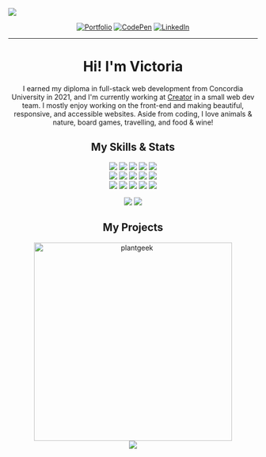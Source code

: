 [![](https://user-images.githubusercontent.com/73324816/118895355-dc09f500-b8ba-11eb-912e-6d1b4882e0bb.png)](https://victoriapeart.com)

<div align='center'>
  
[![Portfolio](https://img.shields.io/badge/PORTFOLIO-000000?style=for-the-badge&logoColor=white)](https://victoriapeart.com)
[![CodePen](https://img.shields.io/badge/Codepen-000000?style=for-the-badge&logo=codepen&logoColor=white)](https://codepen.io/v-prt)
[![LinkedIn](https://img.shields.io/badge/linkedin-000000?style=for-the-badge&logo=linkedin&logoColor=white)](https://linkedin.com/in/victoria-peart)
  
</div>

---

<h1 align='center'>Hi! I'm Victoria</h1>
<p align='center'>
  I earned my diploma in full-stack web development from Concordia University in 2021, and I'm currently working at <a href='https://creator.co'>Creator</a> in a small web dev team. I mostly enjoy working on the front-end and making beautiful, responsive, and accessible websites.
  Aside from coding, I love animals & nature, board games, travelling, and food & wine!
</p>

<h2 align='center'>My Skills & Stats</h2>
<div align='center'>
  
![](https://img.shields.io/badge/HTML5-informational?style=flat&logo=HTML5&logoColor=white&color=b47cb3)
![](https://img.shields.io/badge/CSS3-informational?style=flat&logo=CSS3&logoColor=white&color=b47cb3)
![](https://img.shields.io/badge/JavaScript-informational?style=flat&logo=JavaScript&logoColor=white&color=b47cb3)
![](https://img.shields.io/badge/TypeScript-informational?style=flat&logo=TypeScript&logoColor=white&color=b47cb3)
![](https://img.shields.io/badge/PHP-informational?style=flat&logo=PHP&logoColor=white&color=b47cb3)
 <br />
![](https://img.shields.io/badge/Wordpress-informational?style=flat&logo=Wordpress&logoColor=white&color=b47cb3)
![](https://img.shields.io/badge/React-informational?style=flat&logo=React&logoColor=white&color=b47cb3)
![](https://img.shields.io/badge/Redux-informational?style=flat&logo=Redux&logoColor=white&color=b47cb3)
![](https://img.shields.io/badge/Express-informational?style=flat&logo=Express&logoColor=white&color=b47cb3)
![](https://img.shields.io/badge/Node-informational?style=flat&logo=Node.js&logoColor=white&color=b47cb3)
 <br/>
![](https://img.shields.io/badge/MongoDB-informational?style=flat&logo=MongoDB&logoColor=white&color=b47cb3)
![](https://img.shields.io/badge/MySQL-informational?style=flat&logo=MySQL&logoColor=white&color=b47cb3)
![](https://img.shields.io/badge/GitHub-informational?style=flat&logo=GitHub&logoColor=white&color=b47cb3)
![](https://img.shields.io/badge/VS_Code-informational?style=flat&logo=Visual-Studio-Code&logoColor=white&color=b47cb3)
![](https://img.shields.io/badge/Jira-informational?style=flat&logo=Jira&logoColor=white&color=b47cb3)
</div>

<p align='center'>
  <img src="https://github-readme-stats.vercel.app/api?username=v-prt&title_color=ff8533&icon_color=b47cb3&bg_color=292b57&text_color=ffffff&show_icons=true&count_private=true&include_all_commits=true&hide_border=true" />
  <img src="https://github-readme-stats.vercel.app/api/top-langs/?username=v-prt&title_color=ff8533&icon_color=b47cb3&bg_color=292b57&text_color=ffffff&hide_border=true&layout=compact" />
</p>

<h2 align='center'>My Projects</h2>
<p align='center'>
  <img width="400" src="https://user-images.githubusercontent.com/73324816/154877927-9e52912c-3e1d-4671-abc8-ac0b832b1e34.gif" alt="plantgeek" />
  <br />
  <a href="https://github.com/v-prt/plantgeek">
  <img src="https://github-readme-stats.vercel.app/api/pin/?username=v-prt&repo=plantgeek&title_color=5d9e2e&bg_color=E5EFDC" />
  </a>
</p>

